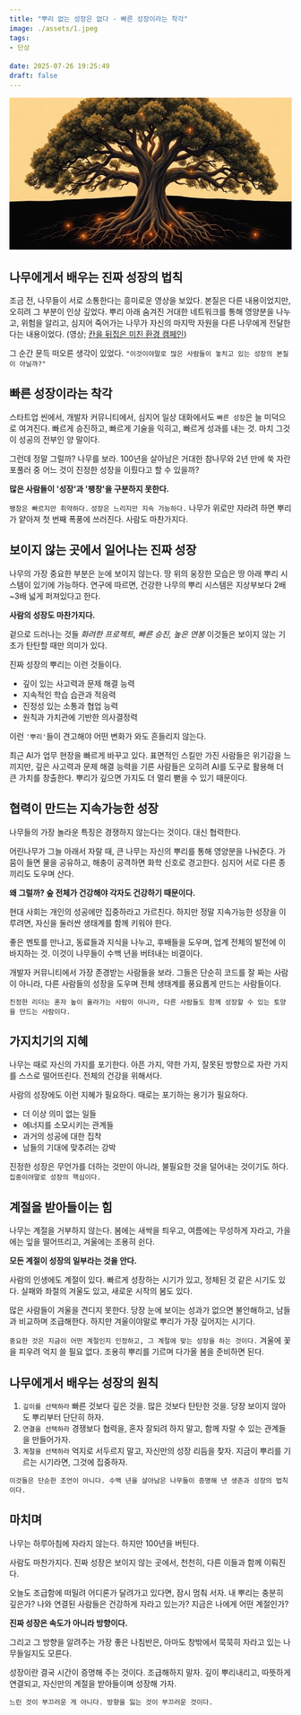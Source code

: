 ```yaml
---
title: "뿌리 없는 성장은 없다 - 빠른 성장이라는 착각"
image: ./assets/1.jpeg
tags:
- 단상

date: 2025-07-26 19:25:49
draft: false
---
```


![hero](./assets/1.jpeg)

## 나무에게서 배우는 진짜 성장의 법칙

조금 전, 나무들이 서로 소통한다는 흥미로운 영상을 보았다. 본질은 다른 내용이었지만, 오히려 그 부분이 인상 깊었다. 뿌리 아래 숨겨진 거대한 네트워크를 통해 영양분을 나누고, 위험을 알리고, 심지어 죽어가는 나무가 자신의 마지막 자원을 다른 나무에게 전달한다는 내용이었다. (영상; [칸을 뒤집은 미친 환경 캠페인](https://youtu.be/iAaz9PrMcjU))

그 순간 문득 떠오른 생각이 있었다. `"이것이야말로 많은 사람들이 놓치고 있는 성장의 본질이 아닐까?"`

## 빠른 성장이라는 착각

스타트업 씬에서, 개발자 커뮤니티에서, 심지어 일상 대화에서도 `빠른 성장`은 늘 미덕으로 여겨진다. 빠르게 승진하고, 빠르게 기술을 익히고, 빠르게 성과를 내는 것. 마치 그것이 성공의 전부인 양 말이다.

그런데 정말 그럴까? 나무를 보라. 100년을 살아남은 거대한 참나무와 2년 만에 쑥 자란 포풀러 중 어느 것이 진정한 성장을 이뤘다고 할 수 있을까?

**많은 사람들이 '성장'과 '팽창'을 구분하지 못한다.**

`팽창은 빠르지만 취약하다.` `성장은 느리지만 지속 가능하다.` 나무가 위로만 자라려 하면 뿌리가 얕아져 첫 번째 폭풍에 쓰러진다. 사람도 마찬가지다.

## 보이지 않는 곳에서 일어나는 진짜 성장

나무의 가장 중요한 부분은 눈에 보이지 않는다. 땅 위의 웅장한 모습은 땅 아래 뿌리 시스템이 있기에 가능하다. 연구에 따르면, 건강한 나무의 뿌리 시스템은 지상부보다 2배~3배 넓게 퍼져있다고 한다.

**사람의 성장도 마찬가지다.**

겉으로 드러나는 것들 *화려한 프로젝트, 빠른 승진, 높은 연봉* 이것들은 보이지 않는 기초가 탄탄할 때만 의미가 있다.

진짜 성장의 뿌리는 이런 것들이다.

- 깊이 있는 사고력과 문제 해결 능력
- 지속적인 학습 습관과 적응력
- 진정성 있는 소통과 협업 능력
- 원칙과 가치관에 기반한 의사결정력

이런 `'뿌리'`들이 견고해야 어떤 변화가 와도 흔들리지 않는다.

최근 AI가 업무 현장을 빠르게 바꾸고 있다. 표면적인 스킬만 가진 사람들은 위기감을 느끼지만, 깊은 사고력과 문제 해결 능력을 기른 사람들은 오히려 AI를 도구로 활용해 더 큰 가치를 창출한다. 뿌리가 깊으면 가지도 더 멀리 뻗을 수 있기 때문이다.

## 협력이 만드는 지속가능한 성장

나무들의 가장 놀라운 특징은 경쟁하지 않는다는 것이다. 대신 협력한다.

어린나무가 그늘 아래서 자랄 때, 큰 나무는 자신의 뿌리를 통해 영양분을 나눠준다. 가뭄이 들면 물을 공유하고, 해충이 공격하면 화학 신호로 경고한다. 심지어 서로 다른 종끼리도 도우며 산다.

**왜 그럴까? 숲 전체가 건강해야 각자도 건강하기 때문이다.**

현대 사회는 개인의 성공에만 집중하라고 가르친다. 하지만 정말 지속가능한 성장을 이루려면, 자신을 둘러싼 생태계를 함께 키워야 한다.

좋은 멘토를 만나고, 동료들과 지식을 나누고, 후배들을 도우며, 업계 전체의 발전에 이바지하는 것. 이것이 나무들이 수백 년을 버텨내는 비결이다.

개발자 커뮤니티에서 가장 존경받는 사람들을 보라. 그들은 단순히 코드를 잘 짜는 사람이 아니라, 다른 사람들의 성장을 도우며 전체 생태계를 풍요롭게 만드는 사람들이다.

`진정한 리더는 혼자 높이 올라가는 사람이 아니라, 다른 사람들도 함께 성장할 수 있는 토양을 만드는 사람이다.`

## 가지치기의 지혜

나무는 때로 자신의 가지를 포기한다. 아픈 가지, 약한 가지, 잘못된 방향으로 자란 가지를 스스로 떨어뜨린다. 전체의 건강을 위해서다.

사람의 성장에도 이런 지혜가 필요하다. 때로는 포기하는 용기가 필요하다.

- 더 이상 의미 없는 일들
- 에너지를 소모시키는 관계들
- 과거의 성공에 대한 집착
- 남들의 기대에 맞추려는 강박

진정한 성장은 무언가를 더하는 것만이 아니라, 불필요한 것을 덜어내는 것이기도 하다. `집중이야말로 성장의 핵심이다.`

## 계절을 받아들이는 힘

나무는 계절을 거부하지 않는다. 봄에는 새싹을 틔우고, 여름에는 무성하게 자라고, 가을에는 잎을 떨어뜨리고, 겨울에는 조용히 쉰다.

**모든 계절이 성장의 일부라는 것을 안다.**

사람의 인생에도 계절이 있다. 빠르게 성장하는 시기가 있고, 정체된 것 같은 시기도 있다. 실패와 좌절의 겨울도 있고, 새로운 시작의 봄도 있다.

많은 사람들이 겨울을 견디지 못한다. 당장 눈에 보이는 성과가 없으면 불안해하고, 남들과 비교하며 조급해한다. 하지만 겨울이야말로 뿌리가 가장 깊어지는 시기다.

`중요한 것은 지금이 어떤 계절인지 인정하고, 그 계절에 맞는 성장을 하는 것이다.` 겨울에 꽃을 피우려 억지 쓸 필요 없다. 조용히 뿌리를 기르며 다가올 봄을 준비하면 된다.

## 나무에게서 배우는 성장의 원칙

1. `깊이를 선택하라` 빠른 것보다 깊은 것을. 많은 것보다 탄탄한 것을. 당장 보이지 않아도 뿌리부터 단단히 하자.
2. `연결을 선택하라` 경쟁보다 협력을, 혼자 잘되려 하지 말고, 함께 자랄 수 있는 관계들을 만들어가자.
3. `계절을 선택하라` 억지로 서두르지 말고, 자신만의 성장 리듬을 찾자. 지금이 뿌리를 기르는 시기라면, 그것에 집중하자.

`이것들은 단순한 조언이 아니다. 수백 년을 살아남은 나무들이 증명해 낸 생존과 성장의 법칙이다.`

## 마치며

나무는 하루아침에 자라지 않는다. 하지만 100년을 버틴다.

사람도 마찬가지다. 진짜 성장은 보이지 않는 곳에서, 천천히, 다른 이들과 함께 이뤄진다.

오늘도 조급함에 떠밀려 어디론가 달려가고 있다면, 잠시 멈춰 서자. 내 뿌리는 충분히 깊은가? 나와 연결된 사람들은 건강하게 자라고 있는가? 지금은 나에게 어떤 계절인가?

**진짜 성장은 속도가 아니라 방향이다.**

그리고 그 방향을 알려주는 가장 좋은 나침반은, 아마도 창밖에서 묵묵히 자라고 있는 나무들일지도 모른다.

성장이란 결국 시간이 증명해 주는 것이다. 조급해하지 말자. 깊이 뿌리내리고, 따뜻하게 연결되고, 자신만의 계절을 받아들이며 성장해 가자.

`느린 것이 부끄러운 게 아니다. 방향을 잃는 것이 부끄러운 것이다.`